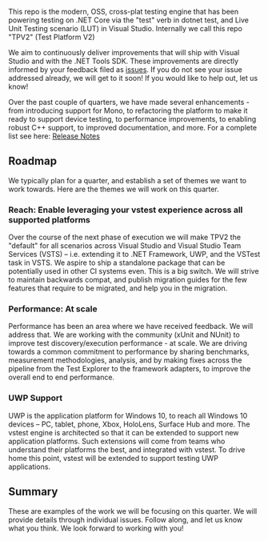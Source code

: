 This repo is the modern, OSS, cross-plat testing engine that has been powering testing on .NET Core via the "test" verb in dotnet test, and Live Unit Testing scenario (LUT) in Visual Studio. Internally we call this repo "TPV2" (Test Platform V2)

We aim to continuously deliver improvements that will ship with Visual Studio and with the .NET Tools SDK. These improvements are directly informed by your feedback filed as [issues](https://github.com/Microsoft/vstest/issues). If you do not see your issue addressed already, we will get to it soon! If you would like to help out, let us know!

Over the past couple of quarters, we have made several enhancements - from introducing support for Mono, to refactoring the platform to make it ready to support device testing, to performance improvements, to enabling robust C++ support, to improved documentation, and more. For a complete list see here: [Release Notes](https://github.com/Microsoft/vstest-docs/blob/master/docs/releases.md)

## Roadmap
We typically plan for a quarter, and establish a set of themes we want to work towards. Here are the themes we will work on this quarter.

### Reach: Enable leveraging your vstest experience across all supported platforms
Over the course of the next phase of execution we will make TPV2 the "default" for all scenarios across Visual Studio and Visual Studio Team Services (VSTS) – i.e. extending it to .NET Framework, UWP, and the VSTest task in VSTS. We aspire to ship a standalone package that can be potentially used in other CI systems even. This is a big switch. We will strive to maintain backwards compat, and publish migration guides for the few features that require to be migrated, and help you in the migration.

### Performance: At scale
Performance has been an area where we have received feedback. We will address that.
We are working with the community (xUnit and NUnit) to improve test discovery/execution performance - at scale. We are driving towards a common commitment to performance by sharing benchmarks, measurement methodologies, analysis, and by making fixes across the pipeline from the Test Explorer to the framework adapters, to improve the overall end to end performance.

### UWP Support
UWP is the application platform for Windows 10, to reach all Windows 10 devices – PC, tablet, phone, Xbox, HoloLens, Surface Hub and more. The vstest engine is architected so that it can be extended to support new application platforms. Such extensions will come from teams who understand their platforms the best, and integrated with vstest. To drive home this point, vstest will be extended to support testing UWP applications.

## Summary
These are examples of the work we will be focusing on this quarter. We will provide details through individual issues. Follow along, and let us know what you think. We look forward to working with you!
